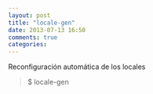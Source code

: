 ```yaml
---
layout: post
title: "locale-gen"
date: 2013-07-13 16:50
comments: true
categories: 
---
```

Reconfiguración automática de los locales

>$ locale-gen

